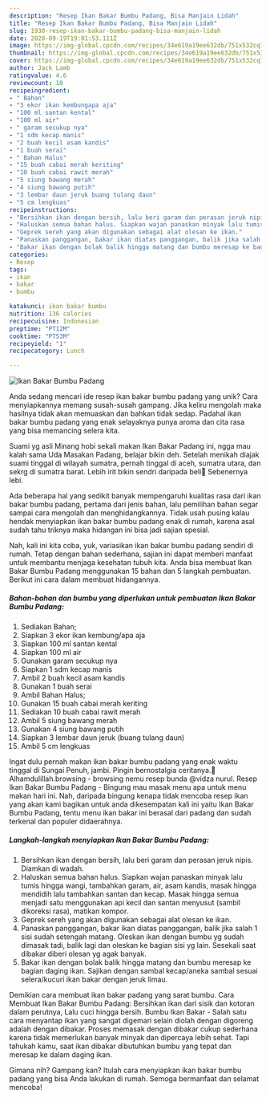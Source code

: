 ```yaml
---
description: "Resep Ikan Bakar Bumbu Padang, Bisa Manjain Lidah"
title: "Resep Ikan Bakar Bumbu Padang, Bisa Manjain Lidah"
slug: 1930-resep-ikan-bakar-bumbu-padang-bisa-manjain-lidah
date: 2020-09-19T19:01:53.111Z
image: https://img-global.cpcdn.com/recipes/34e619a19ee632db/751x532cq70/ikan-bakar-bumbu-padang-foto-resep-utama.jpg
thumbnail: https://img-global.cpcdn.com/recipes/34e619a19ee632db/751x532cq70/ikan-bakar-bumbu-padang-foto-resep-utama.jpg
cover: https://img-global.cpcdn.com/recipes/34e619a19ee632db/751x532cq70/ikan-bakar-bumbu-padang-foto-resep-utama.jpg
author: Jack Lamb
ratingvalue: 4.6
reviewcount: 10
recipeingredient:
- " Bahan"
- "3 ekor ikan kembungapa aja"
- "100 ml santan kental"
- "100 ml air"
- " garam secukup nya"
- "1 sdm kecap manis"
- "2 buah kecil asam kandis"
- "1 buah serai"
- " Bahan Halus"
- "15 buah cabai merah keriting"
- "10 buah cabai rawit merah"
- "5 siung bawang merah"
- "4 siung bawang putih"
- "3 lembar daun jeruk buang tulang daun"
- "5 cm lengkuas"
recipeinstructions:
- "Bersihkan ikan dengan bersih, lalu beri garam dan perasan jeruk nipis. Diamkan di wadah."
- "Haluskan semua bahan halus. Siapkan wajan panaskan minyak lalu tumis hingga wangi, tambahkan garam, air, asam kandis, masak hingga mendidih lalu tambahkan santan dan kecap. Masak hingga semua menjadi satu menggunakan api kecil dan santan menyusut (sambil dikoreksi rasa), matikan kompor."
- "Geprek sereh yang akan digunakan sebagai alat olesan ke ikan."
- "Panaskan panggangan, bakar ikan diatas panggangan, balik jika salah 1 sisi sudah setengah matang. Oleskan ikan dengan bumbu yg sudah dimasak tadi, balik lagi dan oleskan ke bagian sisi yg lain. Sesekali saat dibakar diberi olesan yg agak banyak."
- "Bakar ikan dengan bolak balik hingga matang dan bumbu meresap ke bagian daging ikan. Sajikan dengan sambal kecap/aneka sambal sesuai selera/kucuri ikan bakar dengan jeruk limau."
categories:
- Resep
tags:
- ikan
- bakar
- bumbu

katakunci: ikan bakar bumbu 
nutrition: 136 calories
recipecuisine: Indonesian
preptime: "PT12M"
cooktime: "PT53M"
recipeyield: "1"
recipecategory: Lunch

---
```



![Ikan Bakar Bumbu Padang](https://img-global.cpcdn.com/recipes/34e619a19ee632db/751x532cq70/ikan-bakar-bumbu-padang-foto-resep-utama.jpg)

Anda sedang mencari ide resep ikan bakar bumbu padang yang unik? Cara menyiapkannya memang susah-susah gampang. Jika keliru mengolah maka hasilnya tidak akan memuaskan dan bahkan tidak sedap. Padahal ikan bakar bumbu padang yang enak selayaknya punya aroma dan cita rasa yang bisa memancing selera kita.

Suami yg asli Minang hobi sekali makan Ikan Bakar Padang ini, ngga mau kalah sama Uda Masakan Padang, belajar bikin deh. Setelah menikah diajak suami tinggal di wilayah sumatra, pernah tinggal di aceh, sumatra utara, dan sekrg di sumatra barat. Lebih irit bikin sendri daripada beli🤭 Sebenernya lebi.

Ada beberapa hal yang sedikit banyak mempengaruhi kualitas rasa dari ikan bakar bumbu padang, pertama dari jenis bahan, lalu pemilihan bahan segar sampai cara mengolah dan menghidangkannya. Tidak usah pusing kalau hendak menyiapkan ikan bakar bumbu padang enak di rumah, karena asal sudah tahu triknya maka hidangan ini bisa jadi sajian spesial.


Nah, kali ini kita coba, yuk, variasikan ikan bakar bumbu padang sendiri di rumah. Tetap dengan bahan sederhana, sajian ini dapat memberi manfaat untuk membantu menjaga kesehatan tubuh kita. Anda bisa membuat Ikan Bakar Bumbu Padang menggunakan 15 bahan dan 5 langkah pembuatan. Berikut ini cara dalam membuat hidangannya.

<!--inarticleads1-->

##### Bahan-bahan dan bumbu yang diperlukan untuk pembuatan Ikan Bakar Bumbu Padang:

1. Sediakan  Bahan;
1. Siapkan 3 ekor ikan kembung/apa aja
1. Siapkan 100 ml santan kental
1. Siapkan 100 ml air
1. Gunakan  garam secukup nya
1. Siapkan 1 sdm kecap manis
1. Ambil 2 buah kecil asam kandis
1. Gunakan 1 buah serai
1. Ambil  Bahan Halus;
1. Gunakan 15 buah cabai merah keriting
1. Sediakan 10 buah cabai rawit merah
1. Ambil 5 siung bawang merah
1. Gunakan 4 siung bawang putih
1. Siapkan 3 lembar daun jeruk (buang tulang daun)
1. Ambil 5 cm lengkuas


Ingat dulu pernah makan ikan bakar bumbu padang yang enak waktu tinggal di Sungai Penuh, jambi. Pingin bernostalgia ceritanya.🤭 Alhamdulillah.browsing - browsing nemu resep bunda @vidza nurul. Resep Ikan Bakar Bumbu Padang - Bingung mau masak menu apa untuk menu makan hari ini. Nah, daripada bingung kenapa tidak mencoba resep ikan yang akan kami bagikan untuk anda dikesempatan kali ini yaitu Ikan Bakar Bumbu Padang, tentu menu ikan bakar ini berasal dari padang dan sudah terkenal dan populer didaerahnya. 

<!--inarticleads2-->

##### Langkah-langkah menyiapkan Ikan Bakar Bumbu Padang:

1. Bersihkan ikan dengan bersih, lalu beri garam dan perasan jeruk nipis. Diamkan di wadah.
1. Haluskan semua bahan halus. Siapkan wajan panaskan minyak lalu tumis hingga wangi, tambahkan garam, air, asam kandis, masak hingga mendidih lalu tambahkan santan dan kecap. Masak hingga semua menjadi satu menggunakan api kecil dan santan menyusut (sambil dikoreksi rasa), matikan kompor.
1. Geprek sereh yang akan digunakan sebagai alat olesan ke ikan.
1. Panaskan panggangan, bakar ikan diatas panggangan, balik jika salah 1 sisi sudah setengah matang. Oleskan ikan dengan bumbu yg sudah dimasak tadi, balik lagi dan oleskan ke bagian sisi yg lain. Sesekali saat dibakar diberi olesan yg agak banyak.
1. Bakar ikan dengan bolak balik hingga matang dan bumbu meresap ke bagian daging ikan. Sajikan dengan sambal kecap/aneka sambal sesuai selera/kucuri ikan bakar dengan jeruk limau.


Demikian cara membuat ikan bakar padang yang sarat bumbu. Cara Membuat Ikan Bakar Bumbu Padang: Bersihkan ikan dari sisik dan kotoran dalam perutnya, Lalu cuci hingga bersih. Bumbu Ikan Bakar - Salah satu cara menyantap ikan yang sangat digemari selain diolah dengan digoreng adalah dengan dibakar. Proses memasak dengan dibakar cukup sederhana karena tidak memerlukan banyak minyak dan dipercaya lebih sehat. Tapi tahukah kamu, saat ikan dibakar dibutuhkan bumbu yang tepat dan meresap ke dalam daging ikan. 

Gimana nih? Gampang kan? Itulah cara menyiapkan ikan bakar bumbu padang yang bisa Anda lakukan di rumah. Semoga bermanfaat dan selamat mencoba!
